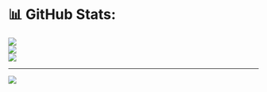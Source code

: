 # 📊 GitHub Stats:
![](https://github-readme-stats.vercel.app/api?username=LAXMANPANT123&theme=calm&hide_border=false&include_all_commits=false&count_private=false)<br/>
![](https://nirzak-streak-stats.vercel.app/?user=LAXMANPANT123&theme=calm&hide_border=false)<br/>
![](https://github-readme-stats.vercel.app/api/top-langs/?username=LAXMANPANT123&theme=calm&hide_border=false&include_all_commits=false&count_private=false&layout=compact)

---
[![](https://visitcount.itsvg.in/api?id=LAXMANPANT123&icon=0&color=0)](https://visitcount.itsvg.in)

<!-- Proudly created with GPRM ( https://gprm.itsvg.in ) -->
